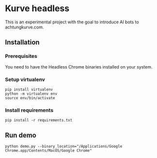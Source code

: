 # Kurve headless

This is an experimental project with the goal to introduce AI bots to achtungkurve.com.

## Installation

### Prerequisites

You need to have the Headless Chrome binaries installed on your system.

### Setup virtualenv

```
pip install virtualenv
python -m virtualenv env
source env/bin/activate
```

### Install requirements

```
pip install -r requirements.txt
```

## Run demo

```
python demo.py --binary_location="/Applications/Google Chrome.app/Contents/MacOS/Google Chrome"
```